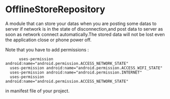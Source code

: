 # OfflineStoreRepository
A module that can store your datas when you are posting some datas to server if network is in the state of disconnection,and post data to server as soon as network connect automatically.The stored data will not be lost even the application close or phone power off.


Note that you have to add permissions :


          uses-permission android:name="android.permission.ACCESS_NETWORK_STATE"
	  uses-permission android:name="android.permission.ACCESS_WIFI_STATE"
	  uses-permission android:name="android.permission.INTERNET"
	  uses-permission android:name="android.permission.ACCESS_NETWORK_STATE"
	  
	  
in manifest file of your project.
